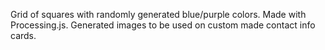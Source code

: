 Grid of squares with randomly generated blue/purple colors. Made with Processing.js. Generated images to be used on custom made contact info cards.

